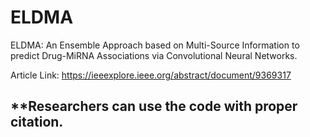 # ELDMA
ELDMA: An Ensemble Approach based on Multi-Source Information to predict Drug-MiRNA Associations via Convolutional Neural Networks.

Article Link: https://ieeexplore.ieee.org/abstract/document/9369317

## **Researchers can use the code with proper citation.

